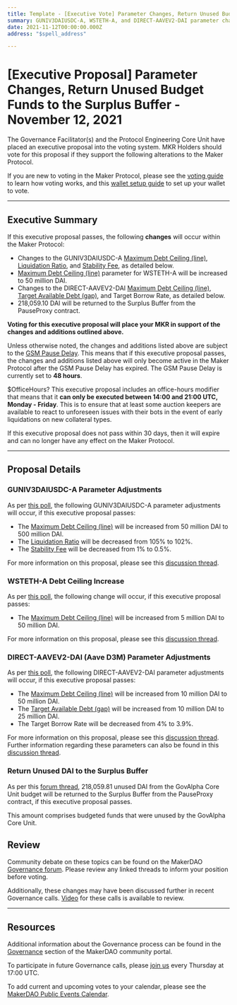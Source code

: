 ```yaml
---
title: Template - [Executive Vote] Parameter Changes, Return Unused Budget to the Surplus Buffer - November 12, 2021
summary: GUNIV3DAIUSDC-A, WSTETH-A, and DIRECT-AAVEV2-DAI parameter changes and return unused funds from GovAlpha to the Surplus Buffer
date: 2021-11-12T00:00:00.000Z
address: "$spell_address"

---
```

# [Executive Proposal] Parameter Changes, Return Unused Budget Funds to the Surplus Buffer - November 12, 2021

The Governance Facilitator(s) and the Protocol Engineering Core Unit have placed an executive proposal into the voting system. MKR Holders should vote for this proposal if they support the following alterations to the Maker Protocol.

If you are new to voting in the Maker Protocol, please see the [voting guide](https://community-development.makerdao.com/en/learn/governance/how-voting-works/) to learn how voting works, and this [wallet setup guide](https://community-development.makerdao.com/en/learn/governance/voting-setup/) to set up your wallet to vote.

---

## Executive Summary

If this executive proposal passes, the following **changes** will occur within the Maker Protocol:
- Changes to the GUNIV3DAIUSDC-A [Maximum Debt Ceiling (line)](https://makerdao.world/en/learn/governance/module-dciam), [Liquidation Ratio](https://makerdao.world/en/learn/governance/param-liquidation-ratio), and [Stability Fee](https://makerdao.world/en/learn/governance/param-stability-fee), as detailed below.
- [Maximum Debt Ceiling (line)](https://makerdao.world/en/learn/governance/module-dciam) parameter for WSTETH-A will be increased to 50 million DAI.
- Changes to the DIRECT-AAVEV2-DAI [Maximum Debt Ceiling (line)](https://makerdao.world/en/learn/governance/module-dciam), [Target Available Debt (gap)](https://makerdao.world/en/learn/governance/module-dciam), and Target Borrow Rate, as detailed below.
- 218,059.10 DAI will be returned to the Surplus Buffer from the PauseProxy contract.

**Voting for this executive proposal will place your MKR in support of the changes and additions outlined above.**

Unless otherwise noted, the changes and additions listed above are subject to the [GSM Pause Delay](https://community-development.makerdao.com/en/learn/governance/param-gsm-pause-delay). This means that if this executive proposal passes, the changes and additions listed above will only become active in the Maker Protocol after the GSM Pause Delay has expired. The GSM Pause Delay is currently set to **48 hours**.

$OfficeHours? This executive proposal includes an office-hours modifier that means that it **can only be executed between 14:00 and 21:00 UTC, Monday - Friday**. This is to ensure that at least some auction keepers are available to react to unforeseen issues with their bots in the event of early liquidations on new collateral types.

If this executive proposal does not pass within 30 days, then it will expire and can no longer have any effect on the Maker Protocol.

---

## Proposal Details

### GUNIV3DAIUSDC-A Parameter Adjustments

As per [this poll](https://vote.makerdao.com/polling/QmemHGSM?network=mainnet), the following GUNIV3DAIUSDC-A parameter adjustments will occur, if this executive proposal passes:

* The [Maximum Debt Ceiling (line)](https://makerdao.world/en/learn/governance/module-dciam) will be increased from 50 million DAI to 500 million DAI.
* The [Liquidation Ratio](https://makerdao.world/en/learn/governance/param-liquidation-ratio) will be decreased from 105% to 102%.
* The [Stability Fee](https://makerdao.world/en/learn/governance/param-stability-fee) will be decreased from 1% to 0.5%.

For more information on this proposal, please see this [discussion thread](https://forum.makerdao.com/t/request-to-raise-the-guniv3daiusdc1-a-dc-to-500m/11394).

### WSTETH-A Debt Ceiling Increase

As per [this poll](https://vote.makerdao.com/polling/QmeQUKFm?network=mainnet), the following change will occur, if this executive proposal passes:

* The [Maximum Debt Ceiling (line)](https://makerdao.world/en/learn/governance/module-dciam) will be increased from 5 million DAI to 50 million DAI.

For more information on this proposal, please see this [discussion thread](https://forum.makerdao.com/t/request-to-raise-staked-eth-dc-to-50m/11402).

### DIRECT-AAVEV2-DAI (Aave D3M) Parameter Adjustments

As per [this poll](https://vote.makerdao.com/polling/QmNbTzG1?network=mainnet#poll-detail), the following DIRECT-AAVEV2-DAI parameter adjustments will occur, if this executive proposal passes:

* The [Maximum Debt Ceiling (line)](https://makerdao.world/en/learn/governance/module-dciam) will be increased from 10 million DAI to 50 million DAI.
* The [Target Available Debt (gap)](https://makerdao.world/en/learn/governance/module-dciam) will be increased from 10 million DAI to 25 million DAI.
* The Target Borrow Rate will be decreased from 4% to 3.9%.

For more information on this proposal, please see this [discussion thread](https://forum.makerdao.com/t/d3m-dc-increase-target-borrow-rate-decrease-proposal/11421). Further information regarding these parameters can also be found in this [discussion thread](https://forum.makerdao.com/t/discussion-direct-deposit-dai-module-d3m/7357).

### Return Unused DAI to the Surplus Buffer

As per this [forum thread](https://forum.makerdao.com/t/govalpha-budget-return/11341), 218,059.81 unused DAI from the GovAlpha Core Unit budget will be returned to the Surplus Buffer from the PauseProxy contract, if this executive proposal passes. 

This amount comprises budgeted funds that were unused by the GovAlpha Core Unit.

## Review

Community debate on these topics can be found on the MakerDAO [Governance forum](https://forum.makerdao.com/). Please review any linked threads to inform your position before voting.

Additionally, these changes may have been discussed further in recent Governance calls. [Video](https://www.youtube.com/playlist?list=PLLzkWCj8ywWNq5-90-Id6VPSsrk4OWVan) for these calls is available to review.

---

## Resources

Additional information about the Governance process can be found in the [Governance](https://community-development.makerdao.com/en/learn/governance) section of the MakerDAO community portal.

To participate in future Governance calls, please [join us](https://github.com/makerdao/community/tree/master/governance/governance-and-risk-meetings) every Thursday at 17:00 UTC.

To add current and upcoming votes to your calendar, please see the [MakerDAO Public Events Calendar](https://calendar.google.com/calendar/embed?src=makerdao.com_3efhm2ghipksegl009ktniomdk%40group.calendar.google.com&ctz=UTC&mode=week&showCalendars=0&showPrint=0).
